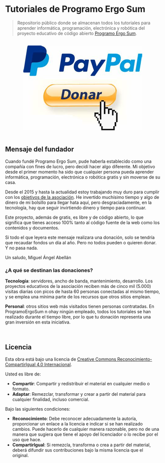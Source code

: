 # Tutoriales de Programo Ergo Sum

> Repositorio público donde se almacenan todos los tutoriales para aprender informática, programación, electrónica y robótica del proyecto educativo de código abierto [Programo Ergo Sum][PES-COM].



<br />



<div style="text-align: center">
  <a style="display:block" target="_blank" href="https://www.paypal.me/ProgramoErgoSum">
    <img src="paypal.jpg" />
  </a>
</div>



<br />



## Mensaje del fundador

Cuando fundé Programo Ergo Sum, pude haberla establecido como una compañía con fines de lucro, pero decidí hacer algo diferente. Mi objetivo desde el primer momento ha sido que cualquier persona pueda aprender informática, programación, electrónica o robótica gratis y sin moverse de su casa.

Desde el 2015 y hasta la actualidad estoy trabajando muy duro para cumplir con los [objetivos de la asociación][PES-ASO]. He invertido muchísimo tiempo y algo de dinero de mi bolsillo para llegar hata aquí, pero desgraciadamente, en la tecnología, hay que seguir invirtiendo dinero y tiempo para continuar.

Este proyecto, además de gratis, es libre y de código abierto, lo que significa que tienes acceso 100% tanto al código fuente de la web como los contenidos y documentos.

Si todo el que leyera este mensaje realizara una donación, solo se tendría que recaudar fondos un día al año. Pero no todos pueden o quieren donar. Y no pasa nada.

Un saludo, Miguel Ángel Abellán

### ¿A qué se destinan las donaciones?

**Tecnología**: servidores, ancho de banda, mantenimiento, desarrollo. Los proyectos educativos de la asociación reciben más de cinco mil (5.000) visitas diarias con picos de hasta 60 personas conectadas al mismo tiempo, y se emplea una mínima parte de los recursos que otros sitios emplean.

**Personal**: otros sitios web más visitados tienen personas contratadas. En ProgramoErgoSum n ohay ningún empleado, todos los tutoriales se han realizado durante el tiempo libre, por lo que tu donación representa una gran inversión en esta iniciativa.



<br />



## Licencia

Esta obra está bajo una licencia de [Creative Commons Reconocimiento-CompartirIgual 4.0 Internacional][CC-BY-SA].

Usted es libre de:

* **Compartir**: Compartir y redistribuir el material en cualquier medio o formato.
* **Adaptar**: Remezclar, transformar y crear a partir del material para cualquier finalidad, incluso comercial.

Bajo las siguientes condiciones:

* **Reconocimiento**: Debe reconocer adecuadamente la autoría, proporcionar un enlace a la licencia e indicar si se han realizado cambios. Puede hacerlo de cualquier manera razonable, pero no de una manera que sugiera que tiene el apoyo del licenciador o lo recibe por el uso que hace.
* **CompartirIgual**: Si remezcla, transforma o crea a partir del material, deberá difundir sus contribuciones bajo la misma licencia que el original.


[CC-BY-SA]: https://creativecommons.org/licenses/by-sa/4.0/deed.es_ES
[PES-COM]: https://www.programoergosum.com
[PES-ASO]: https://www.programoergosum.es/asociacion
